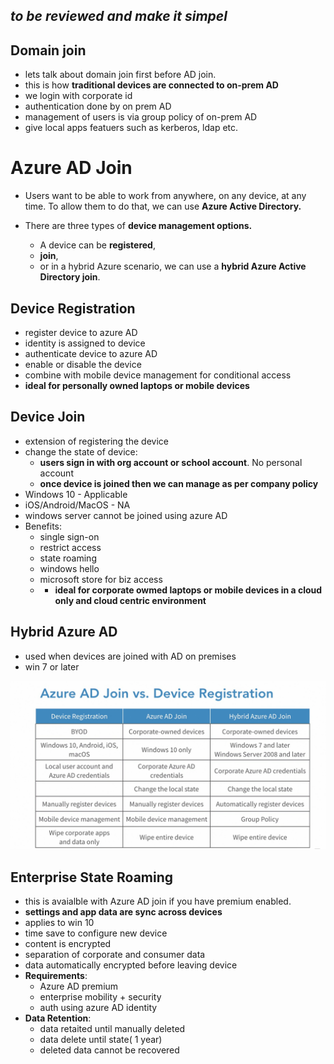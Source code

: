 
## _to be reviewed and make it simpel_

## Domain join
- lets talk about domain join first before AD join. 
- this is how **traditional devices are connected to on-prem AD**
- we login with corporate id
- authentication done by on prem AD
- management of users is via group policy of on-prem AD
- give local apps featuers such as kerberos, ldap etc. 

# Azure AD Join


- Users want to be able to work from anywhere, on any device, at any time. To allow them to do that, we can use **Azure Active Directory.**

- There are three types of **device management options.** 

  - A device can be **registered**, 
  - **join**, 
  - or in a hybrid Azure scenario, we can use a **hybrid Azure Active Directory join**.

## Device Registration
- register device to azure AD
- identity is assigned to device
- authenticate device to azure AD
- enable or disable the device
- combine with mobile device management for conditional access
- **ideal for personally owned laptops or mobile devices**


## Device Join
- extension of registering the device
- change the state of device:
  - **users sign in with org account or school account**. No personal account
  - **once device is joined then we can manage as per company policy**
- Windows 10 - Applicable
- iOS/Android/MacOS - NA
- windows server cannot be joined using azure AD
- Benefits: 
  - single sign-on
  - restrict access
  - state roaming
  - windows hello
  - microsoft store for biz access
  - - **ideal for corporate owmed laptops or mobile devices in a cloud only and cloud centric environment**

## Hybrid Azure AD

- used when devices are joined with AD on premises
- win 7 or later


![img.png](images/1.3.1.png)


## Enterprise State Roaming

- this is avaialble with Azure AD join if you have premium enabled.
- **settings and app data are sync across devices**
- applies to win 10
- time save to configure new device
- content is encrypted
- separation of corporate and consumer data
- data automatically encrypted before leaving device
- **Requirements**:
  - Azure AD premium
  - enterprise mobility + security
  - auth using azure AD identity
- **Data Retention**:
  - data retaited until manually deleted
  - data delete until state( 1 year)
  - deleted data cannot be recovered

